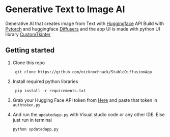 # Generative Text to Image AI 
Generative AI that creates image from Text with [Huggingface](https://huggingface.co/) API
Build with [Pytorch](https://github.com/pytorch/pytorch)
and huggingface [Diffusers](https://github.com/huggingface/diffusers) and the app UI is made with python UI library 
[CustomTkinter](https://github.com/TomSchimansky/CustomTkinter)

## Getting started 
1. Clone this repo
   
   ```
    git clone https://github.com/nicknochnack/StableDiffusionApp
   ```

2. Install required python libraries

   ```
    pip install -r requirements.txt
   ```

3. Grab your Hugging Face API token from [Here](https://huggingface.co/docs/hub/security-tokens) and paste that token in `authtoken.py`
   
4. And run the `updatedapp.py` with Visual studio code or any other IDE. Else just run in terminal

    ```
    python updatedapp.py
    ```


